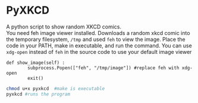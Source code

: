 # PyXKCD
A python script to show random XKCD comics.  
You need feh image viewer installed.
Downloads a random xkcd comic into the temporary filesystem, ```/tmp``` and used ```feh``` to view the image. Place the code in your PATH, make in executable, and run the command.
You can use ```xdg-open``` instead of ```feh``` in the source code to use your default image viewer

```
def show_image(self) :
        subprocess.Popen(["feh", "/tmp/image"]) #replace feh with xdg-open
        exit()
```

```bash
chmod u+x pyxkcd  #make is executable
pyxkcd #runs the program 
```
